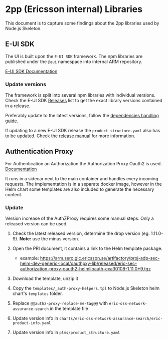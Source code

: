 # 2pp (Ericsson internal) Libraries

This document is to capture some findings about the 2pp libraries used by Node.js Skeleton.

## E-UI SDK

The UI is built upon the `E-UI SDK` framework. The npm libraries are published under the `@eui` namespace
into internal ARM repository.

[E-UI SDK Documentation](https://euisdk.seli.wh.rnd.internal.ericsson.com/showcase/esm-docs/#welcome)

### Update versions

The framework is split into several npm libraries with individual versions. Check the E-UI SDK
[Releases](https://euisdk.seli.wh.rnd.internal.ericsson.com/showcase/esm-docs/#release) list
to get the exact library versions contained in a release.

Preferably update to the latest versions, follow the [dependencies handling guide](dependencies.md).

If updating to a new E-UI SDK release the `product_structure.yaml` also has to be updated.
Check the [release manual](release-manual.md) for more information.

## Authentication Proxy

For Authentication an Authorization the Authorization Proxy Oauth2 is used. [Documentation](https://adp.ericsson.se/marketplace/authorization-proxy-oauth2/documentation/development/dpi/service-user-guide)

It runs in a sidecar next to the main container and handles every incoming requests.
The implementation is in a separate docker image, however in the Helm chart some templates are also
included to generate the necessary content.

### Update

Version increase of the AuthZProxy requires some manual steps. Only a released version can be used.

1. Check the latest released version, determine the drop version (eg. 1.11.0-9).
   **Note:** use the minus version.
2. Open the PRI document, it contains a link to the Helm template package.

   - example: <https://arm.sero.gic.ericsson.se/artifactory/proj-adp-sec-helm-dev-generic-local/oauthpxy-lib/released/eric-sec-authorization-proxy-oauth2-helmlibauth-cxa30108-1.11.0+9.tgz>

3. Download the template, unzip it
4. Copy the `templates/_auth-proxy-helpers.tpl` to Node.js Skeleton helm chart's `templates` folder.
5. Replace `@@authz-proxy-replace-me-tag@@` with `eric-oss-network-assurance-search` in the template file
6. Update version info in `charts/eric-oss-network-assurance-search/eric-product-info.yaml`
7. Update version info in `plms/product_structure.yaml`
